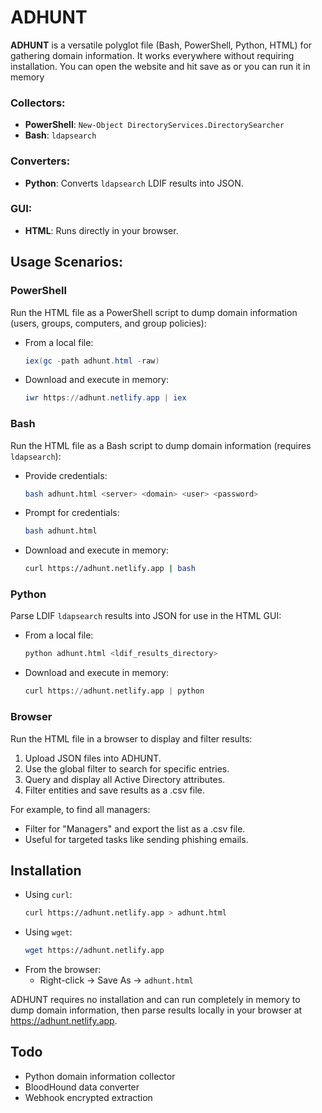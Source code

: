 # ADHUNT

**ADHUNT** is a versatile polyglot file (Bash, PowerShell, Python, HTML) for gathering domain information. It works everywhere without requiring installation. You can open the website and hit save as or you can run it in memory

### Collectors:

- **PowerShell**: `New-Object DirectoryServices.DirectorySearcher`
- **Bash**: `ldapsearch`

### Converters:

- **Python**: Converts `ldapsearch` LDIF results into JSON.

### GUI:

- **HTML**: Runs directly in your browser.

## Usage Scenarios:

### PowerShell
Run the HTML file as a PowerShell script to dump domain information (users, groups, computers, and group policies):
- From a local file:
  ```powershell
  iex(gc -path adhunt.html -raw)
  ```
- Download and execute in memory:
  ```powershell
  iwr https://adhunt.netlify.app | iex
  ```

### Bash
Run the HTML file as a Bash script to dump domain information (requires `ldapsearch`):
- Provide credentials:
  ```bash
  bash adhunt.html <server> <domain> <user> <password>
  ```
- Prompt for credentials:
  ```bash
  bash adhunt.html
  ```
- Download and execute in memory:
  ```bash
  curl https://adhunt.netlify.app | bash
  ```

### Python
Parse LDIF `ldapsearch` results into JSON for use in the HTML GUI:
- From a local file:
  ```python
  python adhunt.html <ldif_results_directory>
  ```
- Download and execute in memory:
  ```python
  curl https://adhunt.netlify.app | python
  ```

### Browser
Run the HTML file in a browser to display and filter results:
1. Upload JSON files into ADHUNT.
2. Use the global filter to search for specific entries.
3. Query and display all Active Directory attributes.
4. Filter entities and save results as a .csv file.

For example, to find all managers:
- Filter for "Managers" and export the list as a .csv file.
- Useful for targeted tasks like sending phishing emails.

## Installation

- Using `curl`:
  ```bash
  curl https://adhunt.netlify.app > adhunt.html
  ```
- Using `wget`:
  ```bash
  wget https://adhunt.netlify.app
  ```
- From the browser:
  - Right-click -> Save As -> `adhunt.html`

ADHUNT requires no installation and can run completely in memory to dump domain information, then parse results locally in your browser at https://adhunt.netlify.app.

## Todo

- Python domain information collector
- BloodHound data converter
- Webhook encrypted extraction
